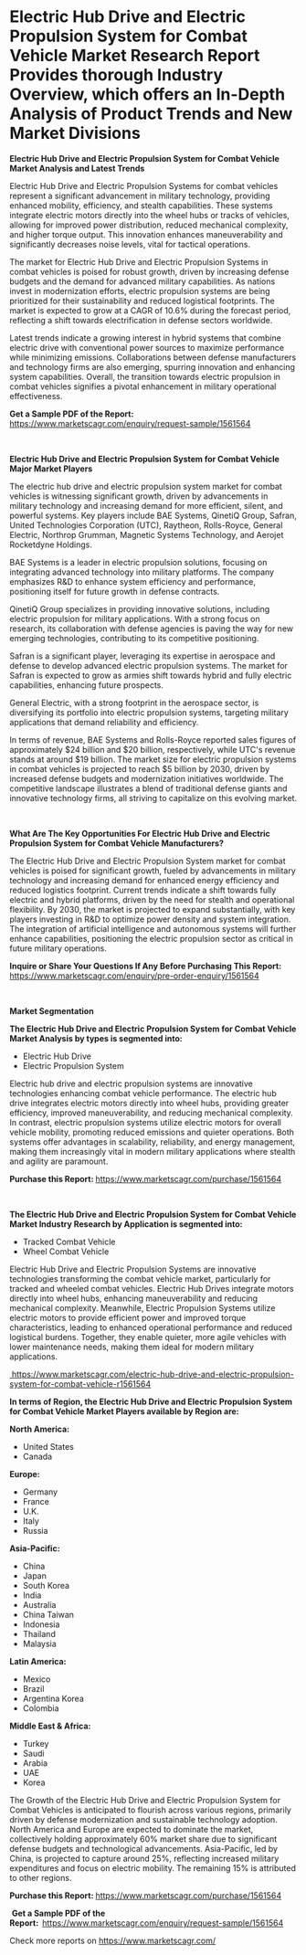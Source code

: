 <p><h1>Electric Hub Drive and Electric Propulsion System for Combat Vehicle Market Research Report Provides thorough Industry Overview, which offers an In-Depth Analysis of Product Trends and New Market Divisions</h1></p><p><strong>Electric Hub Drive and Electric Propulsion System for Combat Vehicle Market Analysis and Latest Trends</strong></p>
<p><p>Electric Hub Drive and Electric Propulsion Systems for combat vehicles represent a significant advancement in military technology, providing enhanced mobility, efficiency, and stealth capabilities. These systems integrate electric motors directly into the wheel hubs or tracks of vehicles, allowing for improved power distribution, reduced mechanical complexity, and higher torque output. This innovation enhances maneuverability and significantly decreases noise levels, vital for tactical operations.</p><p>The market for Electric Hub Drive and Electric Propulsion Systems in combat vehicles is poised for robust growth, driven by increasing defense budgets and the demand for advanced military capabilities. As nations invest in modernization efforts, electric propulsion systems are being prioritized for their sustainability and reduced logistical footprints. The market is expected to grow at a CAGR of 10.6% during the forecast period, reflecting a shift towards electrification in defense sectors worldwide.</p><p>Latest trends indicate a growing interest in hybrid systems that combine electric drive with conventional power sources to maximize performance while minimizing emissions. Collaborations between defense manufacturers and technology firms are also emerging, spurring innovation and enhancing system capabilities. Overall, the transition towards electric propulsion in combat vehicles signifies a pivotal enhancement in military operational effectiveness.</p></p>
<p><strong>Get a Sample PDF of the Report:&nbsp;</strong> <a href="https://www.marketscagr.com/enquiry/request-sample/1561564?utm_campaign=2393&utm_medium=2&utm_source=Github&utm_content=ia&utm_term=25022025&utm_id=electric-hub-drive-and-electric-propulsion-system-for-combat-vehicle">https://www.marketscagr.com/enquiry/request-sample/1561564</a></p>
<p>&nbsp;</p>
<p><strong>Electric Hub Drive and Electric Propulsion System for Combat Vehicle Major Market Players</strong></p>
<p><p>The electric hub drive and electric propulsion system market for combat vehicles is witnessing significant growth, driven by advancements in military technology and increasing demand for more efficient, silent, and powerful systems. Key players include BAE Systems, QinetiQ Group, Safran, United Technologies Corporation (UTC), Raytheon, Rolls-Royce, General Electric, Northrop Grumman, Magnetic Systems Technology, and Aerojet Rocketdyne Holdings.</p><p>BAE Systems is a leader in electric propulsion solutions, focusing on integrating advanced technology into military platforms. The company emphasizes R&D to enhance system efficiency and performance, positioning itself for future growth in defense contracts. </p><p>QinetiQ Group specializes in providing innovative solutions, including electric propulsion for military applications. With a strong focus on research, its collaboration with defense agencies is paving the way for new emerging technologies, contributing to its competitive positioning.</p><p>Safran is a significant player, leveraging its expertise in aerospace and defense to develop advanced electric propulsion systems. The market for Safran is expected to grow as armies shift towards hybrid and fully electric capabilities, enhancing future prospects.</p><p>General Electric, with a strong footprint in the aerospace sector, is diversifying its portfolio into electric propulsion systems, targeting military applications that demand reliability and efficiency. </p><p>In terms of revenue, BAE Systems and Rolls-Royce reported sales figures of approximately $24 billion and $20 billion, respectively, while UTC's revenue stands at around $19 billion. The market size for electric propulsion systems in combat vehicles is projected to reach $5 billion by 2030, driven by increased defense budgets and modernization initiatives worldwide. The competitive landscape illustrates a blend of traditional defense giants and innovative technology firms, all striving to capitalize on this evolving market.</p></p>
<p>&nbsp;</p>
<p><strong>What Are The Key Opportunities For Electric Hub Drive and Electric Propulsion System for Combat Vehicle Manufacturers?</strong></p>
<p><p>The Electric Hub Drive and Electric Propulsion System market for combat vehicles is poised for significant growth, fueled by advancements in military technology and increasing demand for enhanced energy efficiency and reduced logistics footprint. Current trends indicate a shift towards fully electric and hybrid platforms, driven by the need for stealth and operational flexibility. By 2030, the market is projected to expand substantially, with key players investing in R&D to optimize power density and system integration. The integration of artificial intelligence and autonomous systems will further enhance capabilities, positioning the electric propulsion sector as critical in future military operations.</p></p>
<p><strong>Inquire or Share Your Questions If Any Before Purchasing This Report:</strong> <a href="https://www.marketscagr.com/enquiry/pre-order-enquiry/1561564?utm_campaign=2393&utm_medium=2&utm_source=Github&utm_content=ia&utm_term=25022025&utm_id=electric-hub-drive-and-electric-propulsion-system-for-combat-vehicle">https://www.marketscagr.com/enquiry/pre-order-enquiry/1561564</a></p>
<p>&nbsp;</p>
<p><strong>Market Segmentation</strong></p>
<p><strong>The Electric Hub Drive and Electric Propulsion System for Combat Vehicle Market Analysis by types is segmented into:</strong></p>
<p><ul><li>Electric Hub Drive</li><li>Electric Propulsion System</li></ul></p>
<p><p>Electric hub drive and electric propulsion systems are innovative technologies enhancing combat vehicle performance. The electric hub drive integrates electric motors directly into wheel hubs, providing greater efficiency, improved maneuverability, and reducing mechanical complexity. In contrast, electric propulsion systems utilize electric motors for overall vehicle mobility, promoting reduced emissions and quieter operations. Both systems offer advantages in scalability, reliability, and energy management, making them increasingly vital in modern military applications where stealth and agility are paramount.</p></p>
<p><strong>Purchase this Report:&nbsp;</strong><a href="https://www.marketscagr.com/purchase/1561564?utm_campaign=2393&utm_medium=2&utm_source=Github&utm_content=ia&utm_term=25022025&utm_id=electric-hub-drive-and-electric-propulsion-system-for-combat-vehicle">https://www.marketscagr.com/purchase/1561564</a></p>
<p>&nbsp;</p>
<p><strong>The Electric Hub Drive and Electric Propulsion System for Combat Vehicle Market Industry Research by Application is segmented into:</strong></p>
<p><ul><li>Tracked Combat Vehicle</li><li>Wheel Combat Vehicle</li></ul></p>
<p><p>Electric Hub Drive and Electric Propulsion Systems are innovative technologies transforming the combat vehicle market, particularly for tracked and wheeled combat vehicles. Electric Hub Drives integrate motors directly into wheel hubs, enhancing maneuverability and reducing mechanical complexity. Meanwhile, Electric Propulsion Systems utilize electric motors to provide efficient power and improved torque characteristics, leading to enhanced operational performance and reduced logistical burdens. Together, they enable quieter, more agile vehicles with lower maintenance needs, making them ideal for modern military applications.</p></p>
<p><a href="https://www.marketscagr.com/electric-hub-drive-and-electric-propulsion-system-for-combat-vehicle-r1561564?utm_campaign=2393&utm_medium=2&utm_source=Github&utm_content=ia&utm_term=25022025&utm_id=electric-hub-drive-and-electric-propulsion-system-for-combat-vehicle">&nbsp;https://www.marketscagr.com/electric-hub-drive-and-electric-propulsion-system-for-combat-vehicle-r1561564</a></p>
<p><strong>In terms of Region, the Electric Hub Drive and Electric Propulsion System for Combat Vehicle Market Players available by Region are:</strong></p>
<p>
    <p> <strong> North America: </strong>
        <ul>
            <li>United States</li>
            <li>Canada</li>
        </ul>
        </p> 
    <p> <strong> Europe: </strong>
        <ul>
            <li>Germany</li>
            <li>France</li>
            <li>U.K.</li>
            <li>Italy</li>
            <li>Russia</li>
        </ul>
        </p> 
    <p> <strong> Asia-Pacific: </strong>
        <ul>
            <li>China</li>
            <li>Japan</li>
            <li>South Korea</li>
            <li>India</li>
            <li>Australia</li>
            <li>China Taiwan</li>
            <li>Indonesia</li>
            <li>Thailand</li>
            <li>Malaysia</li>
        </ul>
        </p> 
    <p> <strong> Latin America: </strong>
        <ul>
            <li>Mexico</li>
            <li>Brazil</li>
            <li>Argentina Korea</li>
            <li>Colombia</li>
        </ul>
        </p> 
    <p> <strong> Middle East & Africa: </strong>
        <ul>
            <li>Turkey</li>
            <li>Saudi</li>
            <li>Arabia</li>
            <li>UAE</li>
            <li>Korea</li>
        </ul>
    </p>
    </p>
<p><p>The Growth of the Electric Hub Drive and Electric Propulsion System for Combat Vehicles is anticipated to flourish across various regions, primarily driven by defense modernization and sustainable technology adoption. North America and Europe are expected to dominate the market, collectively holding approximately 60% market share due to significant defense budgets and technological advancements. Asia-Pacific, led by China, is projected to capture around 25%, reflecting increased military expenditures and focus on electric mobility. The remaining 15% is attributed to other regions.</p></p>
<p><strong>Purchase this Report: </strong><a href="https://www.marketscagr.com/purchase/1561564?utm_campaign=2393&utm_medium=2&utm_source=Github&utm_content=ia&utm_term=25022025&utm_id=electric-hub-drive-and-electric-propulsion-system-for-combat-vehicle">https://www.marketscagr.com/purchase/1561564</a></p>
<p>&nbsp;<strong>Get a Sample PDF of the Report:&nbsp;&nbsp;</strong><a href="https://www.marketscagr.com/enquiry/request-sample/1561564?utm_campaign=2393&utm_medium=2&utm_source=Github&utm_content=ia&utm_term=25022025&utm_id=electric-hub-drive-and-electric-propulsion-system-for-combat-vehicle">https://www.marketscagr.com/enquiry/request-sample/1561564</a></p>
<p><strong></strong></p>
<p>Check more reports on <a href="https://www.marketscagr.com/?utm_campaign=2393&utm_medium=2&utm_source=Github&utm_content=ia&utm_term=25022025&utm_id=electric-hub-drive-and-electric-propulsion-system-for-combat-vehicle">https://www.marketscagr.com/</a></p>